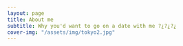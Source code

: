```yaml
---
layout: page
title: About me
subtitle: Why you'd want to go on a date with me ?¿?¿?¿
cover-img: "/assets/img/tokyo2.jpg"
---
```


